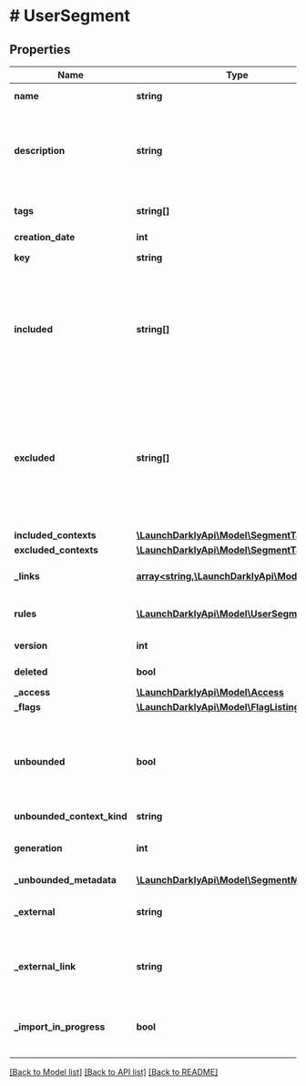 # # UserSegment

## Properties

Name | Type | Description | Notes
------------ | ------------- | ------------- | -------------
**name** | **string** | A human-friendly name for the segment. |
**description** | **string** | A description of the segment&#39;s purpose. Defaults to &lt;code&gt;null&lt;/code&gt; and is omitted in the response if not provided. | [optional]
**tags** | **string[]** | Tags for the segment. Defaults to an empty array. |
**creation_date** | **int** |  |
**key** | **string** | A unique key used to reference the segment |
**included** | **string[]** | An array of keys for included targets. Included individual targets are always segment members, regardless of segment rules. For Big Segments this array is either empty or omitted. | [optional]
**excluded** | **string[]** | An array of keys for excluded targets. Segment rules bypass individual excluded targets, so they will never be included based on rules. Excluded targets may still be included explicitly. This value is omitted for Big Segments. | [optional]
**included_contexts** | [**\LaunchDarklyApi\Model\SegmentTarget[]**](SegmentTarget.md) |  | [optional]
**excluded_contexts** | [**\LaunchDarklyApi\Model\SegmentTarget[]**](SegmentTarget.md) |  | [optional]
**_links** | [**array<string,\LaunchDarklyApi\Model\Link>**](Link.md) | The location and content type of related resources |
**rules** | [**\LaunchDarklyApi\Model\UserSegmentRule[]**](UserSegmentRule.md) | An array of the targeting rules for this segment. |
**version** | **int** | Version of the segment |
**deleted** | **bool** | Whether the segment has been deleted |
**_access** | [**\LaunchDarklyApi\Model\Access**](Access.md) |  | [optional]
**_flags** | [**\LaunchDarklyApi\Model\FlagListingRep[]**](FlagListingRep.md) |  | [optional]
**unbounded** | **bool** | Whether this is a standard segment (&lt;code&gt;false&lt;/code&gt;) or a Big Segment (&lt;code&gt;true&lt;/code&gt;). If omitted, the segment is a standard segment. | [optional]
**unbounded_context_kind** | **string** |  | [optional]
**generation** | **int** | For Big Segments, how many times this segment has been created |
**_unbounded_metadata** | [**\LaunchDarklyApi\Model\SegmentMetadata**](SegmentMetadata.md) |  | [optional]
**_external** | **string** | The external data store backing this segment. Only applies to Big Segments. | [optional]
**_external_link** | **string** | The URL for the external data store backing this segment. Only applies to Big Segments. | [optional]
**_import_in_progress** | **bool** | Whether an import is currently in progress for the specified segment. Only applies to Big Segments. | [optional]

[[Back to Model list]](../../README.md#models) [[Back to API list]](../../README.md#endpoints) [[Back to README]](../../README.md)
